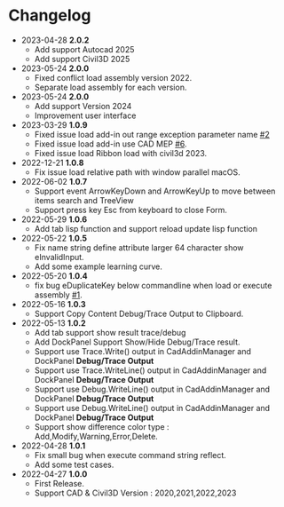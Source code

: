 # Changelog
- 2023-04-28 **2.0.2**
  - Add support Autocad 2025
  - Add support Civil3D 2025
- 2023-05-24 **2.0.0**
  - Fixed conflict load assembly version 2022.
  - Separate load assembly for each version.
- 2023-05-24 **2.0.0**
  - Add support Version 2024
  - Improvement user interface
- 2023-03-29 **1.0.9**
  - Fixed issue load add-in out range exception parameter name [#2](https://github.com/chuongmep/CadAddinManager/issues/2)
  - Fixed issue load add-in use CAD MEP [#6](https://github.com/chuongmep/CadAddinManager/issues/6).
  - Fixed issue load Ribbon load with civil3d 2023.
- 2022-12-21 **1.0.8**
  - Fix issue load relative path with window parallel macOS.
- 2022-06-02 **1.0.7**
  - Support event ArrowKeyDown and ArrowKeyUp to move between items search and TreeView
  - Support press key Esc from keyboard to close Form.
- 2022-05-29 **1.0.6**
  - Add tab lisp function and support reload update lisp function 
- 2022-05-22 **1.0.5**
  - Fix name string define attribute larger 64 character show eInvalidInput.
  - Add some example learning curve.
- 2022-05-20 **1.0.4**
  - fix bug eDuplicateKey below commandline when load or execute assembly [#1](https://github.com/chuongmep/CadAddinManager/issues/1).
- 2022-05-16 **1.0.3**
  - Support Copy Content Debug/Trace Output to Clipboard.
- 2022-05-13 **1.0.2**
  - Add tab support show result trace/debug
  - Add DockPanel Support Show/Hide Debug/Trace result.
  - Support use Trace.Write() output in CadAddinManager and DockPanel **Debug/Trace Output**
  - Support use Trace.WriteLine() output in CadAddinManager and DockPanel **Debug/Trace Output**
  - Support use Debug.WriteLine() output in CadAddinManager and DockPanel **Debug/Trace Output**
  - Support use Debug.WriteLine() output in CadAddinManager and DockPanel **Debug/Trace Output**
  - Support show difference color type : Add,Modify,Warning,Error,Delete.
- 2022-04-28 **1.0.1**
  - Fix small bug when execute command string reflect.
  - Add some test cases.
- 2022-04-27 **1.0.0**
  - First Release.
  - Support CAD & Civil3D Version : 2020,2021,2022,2023


